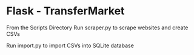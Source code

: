 # Flask - TransferMarket

From the Scripts Directory
Run scraper.py to scrape websites and create CSVs

Run import.py to import CSVs into SQLite database